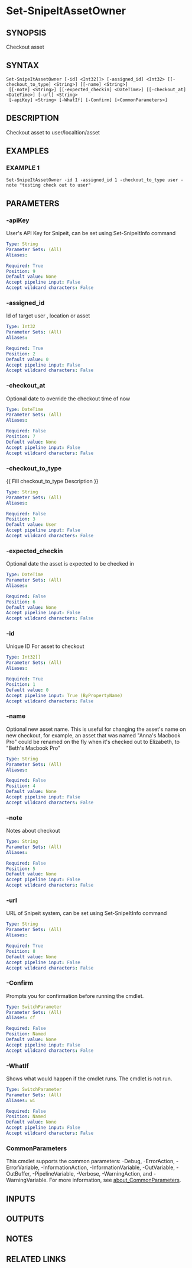 ﻿---
external help file: SnipeItPS-help.xml
Module Name: SnipeitPS
online version:
schema: 2.0.0
---

# Set-SnipeItAssetOwner

## SYNOPSIS
Checkout asset

## SYNTAX

```
Set-SnipeItAssetOwner [-id] <Int32[]> [-assigned_id] <Int32> [[-checkout_to_type] <String>] [[-name] <String>]
 [[-note] <String>] [[-expected_checkin] <DateTime>] [[-checkout_at] <DateTime>] [-url] <String>
 [-apiKey] <String> [-WhatIf] [-Confirm] [<CommonParameters>]
```

## DESCRIPTION
Checkout asset to user/localtion/asset

## EXAMPLES

### EXAMPLE 1
```
Set-SnipeItAssetOwner -id 1 -assigned_id 1 -checkout_to_type user -note "testing check out to user"
```

## PARAMETERS

### -apiKey
User's API Key for Snipeit, can be set using Set-SnipeItInfo command

```yaml
Type: String
Parameter Sets: (All)
Aliases:

Required: True
Position: 9
Default value: None
Accept pipeline input: False
Accept wildcard characters: False
```

### -assigned_id
Id of target user , location or asset

```yaml
Type: Int32
Parameter Sets: (All)
Aliases:

Required: True
Position: 2
Default value: 0
Accept pipeline input: False
Accept wildcard characters: False
```

### -checkout_at
Optional date to override the checkout time of now

```yaml
Type: DateTime
Parameter Sets: (All)
Aliases:

Required: False
Position: 7
Default value: None
Accept pipeline input: False
Accept wildcard characters: False
```

### -checkout_to_type
{{ Fill checkout_to_type Description }}

```yaml
Type: String
Parameter Sets: (All)
Aliases:

Required: False
Position: 3
Default value: User
Accept pipeline input: False
Accept wildcard characters: False
```

### -expected_checkin
Optional date the asset is expected to be checked in

```yaml
Type: DateTime
Parameter Sets: (All)
Aliases:

Required: False
Position: 6
Default value: None
Accept pipeline input: False
Accept wildcard characters: False
```

### -id
Unique ID For asset to checkout

```yaml
Type: Int32[]
Parameter Sets: (All)
Aliases:

Required: True
Position: 1
Default value: 0
Accept pipeline input: True (ByPropertyName)
Accept wildcard characters: False
```

### -name
Optional new asset name.
This is useful for changing the asset's name on new checkout,
for example, an asset that was named "Anna's Macbook Pro" could be renamed on the fly
when it's checked out to Elizabeth, to "Beth's Macbook Pro"

```yaml
Type: String
Parameter Sets: (All)
Aliases:

Required: False
Position: 4
Default value: None
Accept pipeline input: False
Accept wildcard characters: False
```

### -note
Notes about checkout

```yaml
Type: String
Parameter Sets: (All)
Aliases:

Required: False
Position: 5
Default value: None
Accept pipeline input: False
Accept wildcard characters: False
```

### -url
URL of Snipeit system, can be set using Set-SnipeItInfo command

```yaml
Type: String
Parameter Sets: (All)
Aliases:

Required: True
Position: 8
Default value: None
Accept pipeline input: False
Accept wildcard characters: False
```

### -Confirm
Prompts you for confirmation before running the cmdlet.

```yaml
Type: SwitchParameter
Parameter Sets: (All)
Aliases: cf

Required: False
Position: Named
Default value: None
Accept pipeline input: False
Accept wildcard characters: False
```

### -WhatIf
Shows what would happen if the cmdlet runs.
The cmdlet is not run.

```yaml
Type: SwitchParameter
Parameter Sets: (All)
Aliases: wi

Required: False
Position: Named
Default value: None
Accept pipeline input: False
Accept wildcard characters: False
```

### CommonParameters
This cmdlet supports the common parameters: -Debug, -ErrorAction, -ErrorVariable, -InformationAction, -InformationVariable, -OutVariable, -OutBuffer, -PipelineVariable, -Verbose, -WarningAction, and -WarningVariable. For more information, see [about_CommonParameters](http://go.microsoft.com/fwlink/?LinkID=113216).

## INPUTS

## OUTPUTS

## NOTES

## RELATED LINKS

